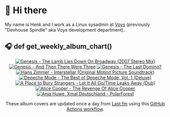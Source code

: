# 👋 Hi there

My name is Henk and I work as a Linux sysadmin at <a href="https://www.voys.co/about/">Voys</a> (previously "Devhouse Spindle" aka Voys development department).

## 🎧 def get_weekly_album_chart()
<!-- lastfm -->
<p align="center"><a href="https://www.last.fm/music/Genesis/The+Lamb+Lies+Down+On+Broadway+(2007+Stereo+Mix)"><img src="https://lastfm.freetls.fastly.net/i/u/64s/141ef3fdd2dde02ad514b38b7a6c974f.png" title="Genesis - The Lamb Lies Down On Broadway (2007 Stereo Mix)"></a> <a href="https://www.last.fm/music/Genesis/And+Then+There+Were+Three"><img src="https://lastfm.freetls.fastly.net/i/u/64s/be1cd6a7be1a4d59ba672e00b0f7bccc.png" title="Genesis - And Then There Were Three"></a> <a href="https://www.last.fm/music/Genesis/The+Last+Domino%3F"><img src="https://lastfm.freetls.fastly.net/i/u/64s/77753f80ef79152f5241fb5be07f0071.jpg" title="Genesis - The Last Domino?"></a> <a href="https://www.last.fm/music/Hans+Zimmer/Interstellar+(Original+Motion+Picture+Soundtrack)"><img src="https://lastfm.freetls.fastly.net/i/u/64s/b8365c64bec38d1f0d05d9c1367a8cb3.jpg" title="Hans Zimmer - Interstellar (Original Motion Picture Soundtrack)"></a> <a href="https://www.last.fm/music/Depeche+Mode/The+Best+of+Depeche+Mode,+Vol.+1+(Deluxe)"><img src="https://lastfm.freetls.fastly.net/i/u/64s/8ba65b2afc0dc7e478ab22af3c94d8b6.png" title="Depeche Mode - The Best of Depeche Mode, Vol. 1 (Deluxe)"></a> <a href="https://www.last.fm/music/A+Place+to+Bury+Strangers/Let+It+All+Go%2FTime+Leaks+Away+(Dub)"><img src="https://lastfm.freetls.fastly.net/i/u/64s/2a7d49f2bdb76dec8e9fb0e971411d9f.jpg" title="A Place to Bury Strangers - Let It All Go/Time Leaks Away (Dub)"></a> <a href="https://www.last.fm/music/Alice+Cooper/The+Revenge+Of+Alice+Cooper"><img src="https://lastfm.freetls.fastly.net/i/u/64s/34cbb6ba274695eaf55736b9834d7dd7.jpg" title="Alice Cooper - The Revenge Of Alice Cooper"></a> <a href="https://www.last.fm/music/Anja+Huwe,+Xmal+Deutschland/PolarForest"><img src="https://lastfm.freetls.fastly.net/i/u/64s/f5b2d408c7c116ab27b29d82492593be.jpg" title="Anja Huwe, Xmal Deutschland - PolarForest"></a> </p>

<p align="center">These album covers are updated once a day from <a href="https://www.last.fm/user/hbokh">Last.fm</a> using this <a href="https://github.com/marketplace/actions/lastfm-to-markdown">GitHub Actions workflow</a>.</p>

